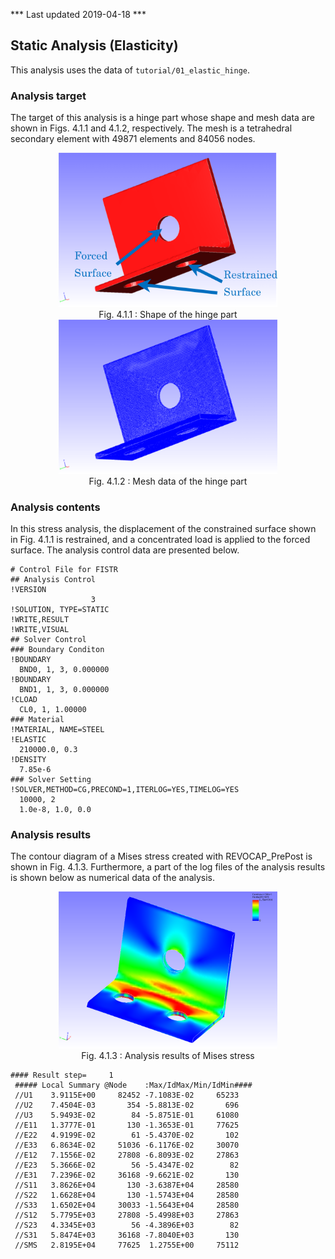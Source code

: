 *** Last updated 2019-04-18 ***

## Static Analysis (Elasticity)

This analysis uses the data of `tutorial/01_elastic_hinge`.

### Analysis target

The target of this analysis is a hinge part whose shape and mesh data are shown in Figs. 4.1.1 and 4.1.2, respectively. The mesh is a tetrahedral secondary element with 49871 elements and 84056 nodes.

<div style="text-align: center;">
<img src="./media/tutorial01_01.png" width="350px"><br>
Fig. 4.1.1 : Shape of the hinge part
</div>

<div style="text-align: center;">
<img src="./media/tutorial01_02.png" width="350px"><br>
Fig. 4.1.2 : Mesh data of the hinge part
</div>

### Analysis contents

In this stress analysis, the displacement of the constrained surface shown in Fig. 4.1.1 is restrained, and a concentrated load is applied to the forced surface. The analysis control data are presented below.

```
# Control File for FISTR
## Analysis Control
!VERSION
                  3
!SOLUTION, TYPE=STATIC
!WRITE,RESULT
!WRITE,VISUAL
## Solver Control
### Boundary Conditon
!BOUNDARY
  BND0, 1, 3, 0.000000
!BOUNDARY
  BND1, 1, 3, 0.000000
!CLOAD
  CL0, 1, 1.00000
### Material
!MATERIAL, NAME=STEEL
!ELASTIC
  210000.0, 0.3
!DENSITY
  7.85e-6
### Solver Setting
!SOLVER,METHOD=CG,PRECOND=1,ITERLOG=YES,TIMELOG=YES
  10000, 2
  1.0e-8, 1.0, 0.0
```

### Analysis results

The contour diagram of a Mises stress created with REVOCAP_PrePost is shown in Fig. 4.1.3. Furthermore, a part of the log files of the analysis results is shown below as numerical data of the analysis.

<div style="text-align: center;">
<img src="./media/tutorial01_03.png" width="350px"><br>
Fig. 4.1.3 : Analysis results of Mises stress
</div>

```
#### Result step=     1
 ##### Local Summary @Node    :Max/IdMax/Min/IdMin####
 //U1    3.9115E+00     82452 -7.1083E-02     65233
 //U2    7.4504E-03       354 -5.8813E-02       696
 //U3    5.9493E-02        84 -5.8751E-01     61080
 //E11   1.3777E-01       130 -1.3653E-01     77625
 //E22   4.9199E-02        61 -5.4370E-02       102
 //E33   6.8634E-02     51036 -6.1176E-02     30070
 //E12   7.1556E-02     27808 -6.8093E-02     27863
 //E23   5.3666E-02        56 -5.4347E-02        82
 //E31   7.2396E-02     36168 -9.6621E-02       130
 //S11   3.8626E+04       130 -3.6387E+04     28580
 //S22   1.6628E+04       130 -1.5743E+04     28580
 //S33   1.6502E+04     30033 -1.5643E+04     28580
 //S12   5.7795E+03     27808 -5.4998E+03     27863
 //S23   4.3345E+03        56 -4.3896E+03        82
 //S31   5.8474E+03     36168 -7.8040E+03       130
 //SMS   2.8195E+04     77625  1.2755E+00     75112
```


